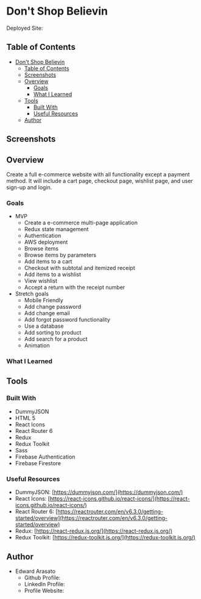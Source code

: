 # Don't Shop Believin

Deployed Site:

## Table of Contents

- [Don't Shop Believin](#dont-shop-believin)
  - [Table of Contents](#table-of-contents)
  - [Screenshots](#screenshots)
  - [Overview](#overview)
    - [Goals](#goals)
    - [What I Learned](#what-i-learned)
  - [Tools](#tools)
    - [Built With](#built-with)
    - [Useful Resources](#useful-resources)
  - [Author](#author)

## Screenshots

## Overview

Create a full e-commerce website with all functionality except a payment method. It will include a cart page, checkout page, wishlist page, and user sign-up and login.

### Goals

- MVP
  - Create a e-commerce multi-page application
  - Redux state management
  - Authentication
  - AWS deployment
  - Browse items
  - Browse items by parameters
  - Add items to a cart
  - Checkout with subtotal and itemized receipt
  - Add items to a wishlist
  - View wishlist
  - Accept a return with the receipt number
- Stretch goals
  - Mobile Friendly
  - Add change password
  - Add change email
  - Add forgot password functionality
  - Use a database
  - Add sorting to product
  - Add search for a product
  - Animation

### What I Learned

## Tools

### Built With

- DummyJSON
- HTML 5
- React Icons
- React Router 6
- Redux
- Redux Toolkit
- Sass
- Firebase Authentication
- Firebase Firestore

### Useful Resources

- DummyJSON: [https://dummyjson.com/](https://dummyjson.com/)
- React Icons: [https://react-icons.github.io/react-icons/](https://react-icons.github.io/react-icons/)
- React Router 6: [https://reactrouter.com/en/v6.3.0/getting-started/overview](https://reactrouter.com/en/v6.3.0/getting-started/overview)
- Redux: [https://react-redux.js.org/](https://react-redux.js.org/)
- Redux Toolkit: [https://redux-toolkit.js.org/](https://redux-toolkit.js.org/)

## Author

- Edward Arasato
  - Github Profile:
  - LinkedIn Profile:
  - Profile Website:
